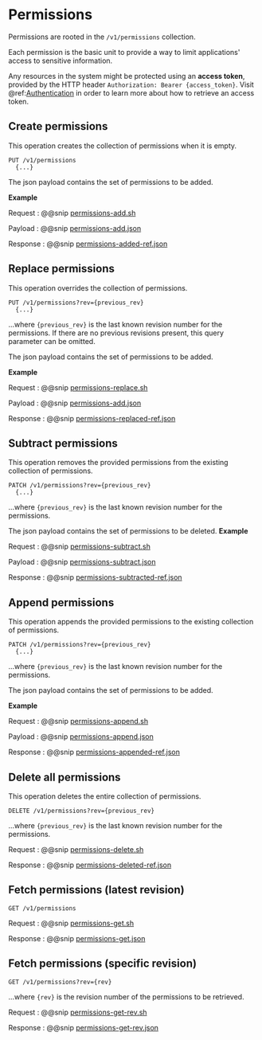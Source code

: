 # Permissions

Permissions are rooted in the `/v1/permissions` collection.

Each permission is the basic unit to provide a way to limit applications' access to sensitive information.  

Any resources in the system might be protected using an **access token**, provided by the HTTP header `Authorization: Bearer {access_token}`. Visit @ref:[Authentication](./authentication.md) in order to learn more about how to retrieve an access token.


## Create permissions

This operation creates the collection of permissions when it is empty.
```
PUT /v1/permissions
  {...}
```

The json payload contains the set of permissions to be added.

**Example**

Request
:   @@snip [permissions-add.sh](../assets/permissions-add.sh)

Payload
:   @@snip [permissions-add.json](../assets/permissions-add.json)

Response
:   @@snip [permissions-added-ref.json](../assets/permissions-added-ref.json)


## Replace permissions

This operation overrides the collection of permissions.
```
PUT /v1/permissions?rev={previous_rev}
  {...}
```

...where ``{previous_rev}`` is the last known revision number for the permissions.
If there are no previous revisions present, this query parameter can be omitted.

The json payload contains the set of permissions to be added.

**Example**

Request
:   @@snip [permissions-replace.sh](../assets/permissions-replace.sh)

Payload
:   @@snip [permissions-add.json](../assets/permissions-add.json)

Response
:   @@snip [permissions-replaced-ref.json](../assets/permissions-replaced-ref.json)


## Subtract permissions

This operation removes the provided permissions from the existing collection of permissions.

```
PATCH /v1/permissions?rev={previous_rev}
  {...}
```
...where ``{previous_rev}`` is the last known revision number for the permissions.

The json payload contains the set of permissions to be deleted.
**Example**

Request
:   @@snip [permissions-subtract.sh](../assets/permissions-subtract.sh)

Payload
:   @@snip [permissions-subtract.json](../assets/permissions-subtract.json)

Response
:   @@snip [permissions-subtracted-ref.json](../assets/permissions-subtracted-ref.json)

## Append permissions

This operation appends the provided permissions to the existing collection of  permissions.

```
PATCH /v1/permissions?rev={previous_rev}
  {...}
```
...where ``{previous_rev}`` is the last known revision number for the permissions.

The json payload contains the set of permissions to be added.

**Example**

Request
:   @@snip [permissions-append.sh](../assets/permissions-append.sh)

Payload
:   @@snip [permissions-append.json](../assets/permissions-append.json)

Response
:   @@snip [permissions-appended-ref.json](../assets/permissions-appended-ref.json)

## Delete all permissions

This operation deletes the entire collection of permissions.

```
DELETE /v1/permissions?rev={previous_rev}
```

...where ``{previous_rev}`` is the last known revision number for the permissions.


Request
:   @@snip [permissions-delete.sh](../assets/permissions-delete.sh)

Response
:   @@snip [permissions-deleted-ref.json](../assets/permissions-deleted-ref.json)


## Fetch permissions (latest revision)

```
GET /v1/permissions
```

Request
:   @@snip [permissions-get.sh](../assets/permissions-get.sh)

Response
:   @@snip [permissions-get.json](../assets/permissions-get.json)

## Fetch permissions (specific revision)
```
GET /v1/permissions?rev={rev}
```

...where `{rev}` is the revision number of the permissions to be retrieved.

Request
:   @@snip [permissions-get-rev.sh](../assets/permissions-get-rev.sh)

Response
:   @@snip [permissions-get-rev.json](../assets/permissions-get-rev.json)